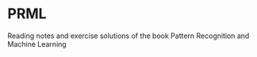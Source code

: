 PRML
====

Reading notes and exercise solutions of the book Pattern Recognition and Machine Learning
